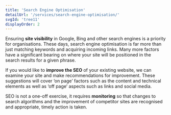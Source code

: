 ```yaml
---
title: 'Search Engine Optimisation'
detailUrl: '/services/search-engine-optimisation/'
svgId: 'tree11'
displayOrder: 2
---
```

Ensuring **site visibility** in Google, Bing and other search engines is a priority for organisations. These days, search engine optimisation is far more than just matching keywords and acquiring incoming links. Many more factors have a significant bearing on where your site will be positioned in the search results for a given phrase.

If you would like to **improve the SEO** of your existing website, we can examine your site and make recommendations for improvement. These suggestions will cover ‘on page’ factors such as the content and technical elements as well as ‘off page’ aspects such as links and social media.

SEO is not a one-off exercise, it requires **monitoring** so that changes to search algorithms and the improvement of competitor sites are recognised and appropriate, timely action is taken.

